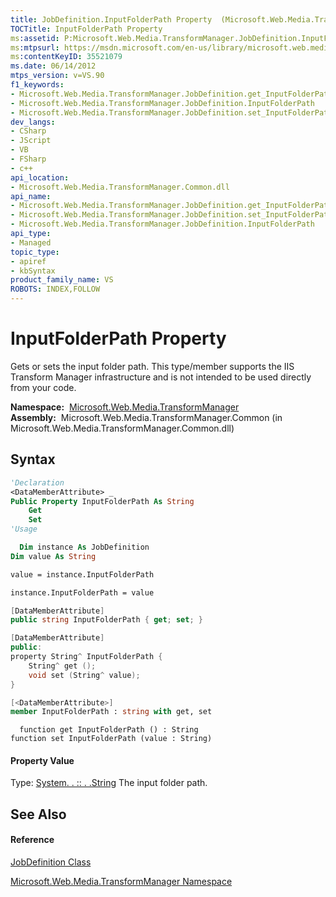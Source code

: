 ```yaml
---
title: JobDefinition.InputFolderPath Property  (Microsoft.Web.Media.TransformManager)
TOCTitle: InputFolderPath Property
ms:assetid: P:Microsoft.Web.Media.TransformManager.JobDefinition.InputFolderPath
ms:mtpsurl: https://msdn.microsoft.com/en-us/library/microsoft.web.media.transformmanager.jobdefinition.inputfolderpath(v=VS.90)
ms:contentKeyID: 35521079
ms.date: 06/14/2012
mtps_version: v=VS.90
f1_keywords:
- Microsoft.Web.Media.TransformManager.JobDefinition.get_InputFolderPath
- Microsoft.Web.Media.TransformManager.JobDefinition.InputFolderPath
- Microsoft.Web.Media.TransformManager.JobDefinition.set_InputFolderPath
dev_langs:
- CSharp
- JScript
- VB
- FSharp
- c++
api_location:
- Microsoft.Web.Media.TransformManager.Common.dll
api_name:
- Microsoft.Web.Media.TransformManager.JobDefinition.get_InputFolderPath
- Microsoft.Web.Media.TransformManager.JobDefinition.set_InputFolderPath
- Microsoft.Web.Media.TransformManager.JobDefinition.InputFolderPath
api_type:
- Managed
topic_type:
- apiref
- kbSyntax
product_family_name: VS
ROBOTS: INDEX,FOLLOW
---
```


# InputFolderPath Property

Gets or sets the input folder path. This type/member supports the IIS Transform Manager infrastructure and is not intended to be used directly from your code.

**Namespace:**  [Microsoft.Web.Media.TransformManager](microsoft-web-media-transformmanager-namespace.md)  
**Assembly:**  Microsoft.Web.Media.TransformManager.Common (in Microsoft.Web.Media.TransformManager.Common.dll)

## Syntax

``` vb
'Declaration
<DataMemberAttribute> _
Public Property InputFolderPath As String
    Get
    Set
'Usage

  Dim instance As JobDefinition
Dim value As String

value = instance.InputFolderPath

instance.InputFolderPath = value
```

``` csharp
[DataMemberAttribute]
public string InputFolderPath { get; set; }
```

``` c++
[DataMemberAttribute]
public:
property String^ InputFolderPath {
    String^ get ();
    void set (String^ value);
}
```

``` fsharp
[<DataMemberAttribute>]
member InputFolderPath : string with get, set
```

``` jscript
  function get InputFolderPath () : String
function set InputFolderPath (value : String)
```

#### Property Value

Type: [System. . :: . .String](https://msdn.microsoft.com/en-us/library/s1wwdcbf\(v=vs.90\))  
The input folder path.  

## See Also

#### Reference

[JobDefinition Class](jobdefinition-class-microsoft-web-media-transformmanager.md)

[Microsoft.Web.Media.TransformManager Namespace](microsoft-web-media-transformmanager-namespace.md)

